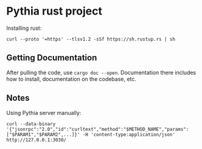 # Pythia rust project

Installing rust:
```
curl --proto '=https' --tlsv1.2 -sSf https://sh.rustup.rs | sh
```

## Getting Documentation
After pulling the code, use `cargo doc --open`. Documentation there includes how
to install, documentation on the codebase, etc.

## Notes
Using Pythia server manually:
```
curl --data-binary '{"jsonrpc":"2.0","id":"curltext","method":"$METHOD_NAME","params":["$PARAM1","$PARAM2",...]}' -H 'content-type:application/json' http://127.0.0.1:3030/
```
